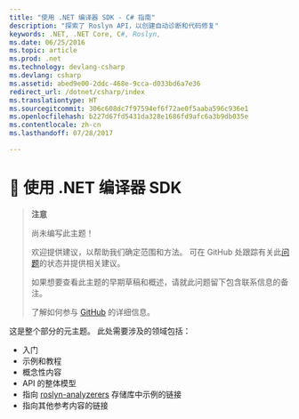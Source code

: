 ```yaml
---
title: "使用 .NET 编译器 SDK - C# 指南"
description: "探索了 Roslyn API，以创建自动诊断和代码修复"
keywords: .NET, .NET Core, C#, Roslyn,
ms.date: 06/25/2016
ms.topic: article
ms.prod: .net
ms.technology: devlang-csharp
ms.devlang: csharp
ms.assetid: abed9e00-2ddc-468e-9cca-d033bd6a7e36
redirect_url: /dotnet/csharp/index
ms.translationtype: HT
ms.sourcegitcommit: 306c608dc7f97594ef6f72ae0f5aaba596c936e1
ms.openlocfilehash: b227d67fd5431da328e1686fd9afc6a3b9db035e
ms.contentlocale: zh-cn
ms.lasthandoff: 07/28/2017

---
```


# <a name="-using-the-net-compiler-sdk"></a>🔧 使用 .NET 编译器 SDK

> **注意**
> 
> 尚未编写此主题！ 
>
> 欢迎提供建议，以帮助我们确定范围和方法。 可在 GitHub 处跟踪有关此[问题](https://github.com/dotnet/docs/issues/972)的状态并提供相关建议。
> 
> 如果想要查看此主题的早期草稿和概述，请就此问题留下包含联系信息的备注。
>
> 了解如何参与 [GitHub](https://github.com/dotnet/docs/blob/master/CONTRIBUTING.md) 的详细信息。
>

这是整个部分的元主题。 此处需要涉及的领域包括： 
* 入门
* 示例和教程
* 概念性内容
* API 的整体模型
* 指向 [roslyn-analyzerers](http://github.com/dotnet/roslyn-analyzers) 存储库中示例的链接
* 指向其他参考内容的链接

